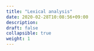 ```yaml
---
title: "Lexical analysis"
date: 2020-02-28T10:08:56+09:00
description: 
draft: false
collapsible: true
weight: 1
---
```

